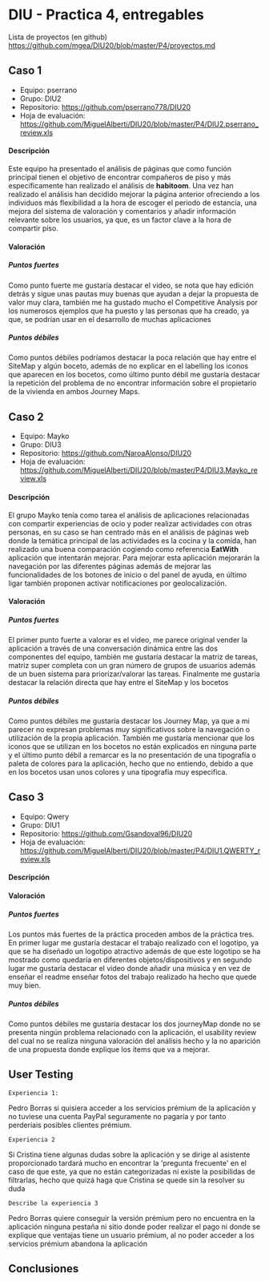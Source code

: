# DIU - Practica 4, entregables

Lista de proyectos (en github) https://github.com/mgea/DIU20/blob/master/P4/proyectos.md

## Caso 1
* Equipo: pserrano
* Grupo: DIU2
* Repositorio: https://github.com/pserrano778/DIU20
* Hoja de evaluación: https://github.com/MiguelAlberti/DIU20/blob/master/P4/DIU2.pserrano_review.xls
#### Descripción
Este equipo ha presentado el análisis de páginas que como función principal tienen el objetivo de encontrar compañeros de piso y más específicamente han realizado el análisis de **habitoom**. Una vez han realizado el análisis han decidido mejorar la página anterior ofreciendo a los individuos más flexibilidad a la hora de escoger el periodo de estancia, una mejora del sistema de valoración y comentarios y añadir información relevante sobre los usuarios, ya que, es un factor clave a la hora de compartir piso.
#### Valoración
##### Puntos fuertes
Como punto fuerte me gustaría destacar el video, se nota que hay edición detrás y sigue unas pautas muy buenas que ayudan a dejar la propuesta de valor muy clara, también me ha gustado mucho el Competitive Analysis por los numerosos ejemplos que ha puesto y las personas que ha creado, ya que, se podrían usar en el desarrollo de muchas aplicaciones
##### Puntos débiles
Como puntos débiles podríamos destacar la poca relación que hay entre el SiteMap y algún boceto, además de no explicar en el labelling los iconos que aparecen en los bocetos, como último punto débil me gustaría destacar la repetición del problema de no encontrar información sobre el propietario de la vivienda en ambos Journey Maps.

## Caso 2
* Equipo: Mayko 
* Grupo: DIU3
* Repositorio: https://github.com/NaroaAlonso/DIU20
* Hoja de evaluación: https://github.com/MiguelAlberti/DIU20/blob/master/P4/DIU3.Mayko_review.xls
#### Descripción
El grupo Mayko tenía como tarea el análisis de aplicaciones relacionadas con compartir experiencias de ocio y poder realizar actividades con otras personas, en su caso se han centrado más en el análisis de páginas web donde la temática principal de las actividades es la cocina y la comida, han realizado una buena comparación cogiendo como referencia **EatWith** aplicación que intentarán mejorar.
Para mejorar esta aplicación mejorarán la navegación por las diferentes páginas además de mejorar las funcionalidades de los botones de inicio o del panel de ayuda, en último ligar también proponen activar notificaciones por geolocalización.
#### Valoración
##### Puntos fuertes
El primer punto fuerte a valorar es el video, me parece original vender la aplicación a través de una conversación dinámica entre las dos componentes del equipo, también me gustaría destacar la matriz de tareas, matriz super completa con un gran número de grupos de usuarios además de un buen sistema para priorizar/valorar las tareas. Finalmente me gustaría destacar la relación directa que hay entre el SiteMap y los bocetos
##### Puntos débiles
Como puntos débiles me gustaría destacar los Journey Map, ya que a mi parecer no expresan problemas muy significativos sobre la navegación o utilización de la propia aplicación. También me gustaría mencionar que los iconos que se utilizan en los bocetos no están explicados en ninguna parte y el último punto débil a remarcar es la no presentación de una tipografía o paleta de colores para la aplicación, hecho que no entiendo, debido a que en los bocetos usan unos colores y una tipografía muy especifica.


## Caso 3
* Equipo: Qwery
* Grupo: DIU1
* Repositorio: https://github.com/Gsandoval96/DIU20
* Hoja de evaluación: https://github.com/MiguelAlberti/DIU20/blob/master/P4/DIU1.QWERTY_review.xls
#### Descripción
#### Valoración
##### Puntos fuertes 
Los puntos más fuertes de la práctica proceden ambos de la práctica tres. En primer lugar me gustaría destacar el trabajo realizado con el logotipo, ya que se ha diseñado un logotipo atractivo además de que este logotipo se ha mostrado como quedaría en diferentes objetos/dispositivos y en segundo lugar me gustaría destacar el video donde añadir una música y en vez de enseñar el readme enseñar fotos del trabajo realizado ha hecho que quede muy bien.
##### Puntos débiles 
Como puntos débiles me gustaría destacar los dos journeyMap donde no se presenta ningún problema relacionado con la aplicación, el usability review del cual no se realiza ninguna valoración del análisis hecho y la no aparición de una propuesta donde explique los ítems que va a mejorar.




## User Testing

	Experiencia 1:    
Pedro Borras si quisiera acceder a los servicios prémium de la aplicación y no tuviese una cuenta PayPal seguramente no pagaría 	y por tanto perderíais posibles clientes prémium.    
	

	Experiencia 2         
Si Cristina tiene algunas dudas sobre la aplicación y se dirige al asistente proporcionado tardará mucho en encontrar la 		'pregunta frecuente' en el caso de que este, ya que no están categorizadas ni existe la posibilidas de filtrarlas, hecho que 		quizá haga que Cristina se quede sin la resolver su duda

	Describe la experiencia 3
Pedro Borras quiere conseguir la versión prémium pero no encuentra en la aplicación ninguna pestaña ni sitio donde poder realizar el pago ni donde se explique que ventajas tiene un usuario prémium, al no poder acceder a los servicios prémium abandona la aplicación


## Conclusiones
